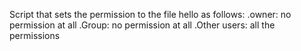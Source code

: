 Script that sets the permission to the file hello as follows:
.owner: no permission at all
.Group: no permission at all
.Other users: all the permissions
